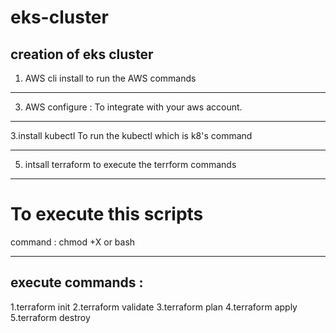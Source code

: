 # eks-cluster
creation of eks cluster 
----------------------------------------------------------
1. AWS cli install to run the AWS commands

-----------------------------------------------------------  
3. AWS configure :
   To integrate with your aws account.

 -----------------------------------------------------------  
3.install kubectl 
   To run the kubectl which is k8's command

------------------------------------------------------------ 
5. intsall terraform 
   to execute the terrform commands
   
-------------------------------------------------------------
# To execute this scripts 

command : chmod +X <filename>
or 
bash <filename>

--------------------------------------------------------------
execute commands :
--------------------------------------------------------------
1.terraform init
2.terraform validate 
3.terraform plan 
4.terraform apply 
5.terraform destroy
  
